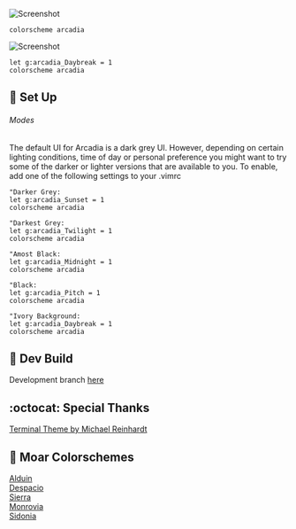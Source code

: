 ![Screenshot](https://user-images.githubusercontent.com/11221489/27309947-b5795302-550b-11e7-936e-aae0d92f86a2.png)

```VimL
colorscheme arcadia
```

![Screenshot](https://user-images.githubusercontent.com/11221489/27309976-dd9567c2-550b-11e7-9f68-670e047fd60a.png)

```VimL
let g:arcadia_Daybreak = 1
colorscheme arcadia
```

:space_invader: Set Up
------

###### Modes 
The default UI for Arcadia is a dark grey UI. However, depending on certain lighting conditions, time of day or personal preference you might want to try some of the darker or lighter versions that are available to you. To enable, add one of the following settings to your .vimrc 

```VimL
"Darker Grey:
let g:arcadia_Sunset = 1
colorscheme arcadia

"Darkest Grey:
let g:arcadia_Twilight = 1
colorscheme arcadia

"Amost Black:
let g:arcadia_Midnight = 1
colorscheme arcadia

"Black:
let g:arcadia_Pitch = 1
colorscheme arcadia

"Ivory Background:
let g:arcadia_Daybreak = 1
colorscheme arcadia

```
:crescent_moon: Dev Build
----------------------------
Development branch [here](https://github.com/AlessandroYorba/Arcadia/tree/nightly)

:octocat: Special Thanks
-----------------
[Terminal Theme by Michael Reinhardt](https://github.com/mreinhardt)<br>

:octopus: Moar Colorschemes
-------
[Alduin](https://github.com/AlessandroYorba/Alduin)<br>
[Despacio](https://github.com/AlessandroYorba/Despacio)<br>
[Sierra](https://github.com/AlessandroYorba/Sierra)<br>
[Monrovia](https://github.com/AlessandroYorba/Monrovia)<br>
[Sidonia](https://github.com/AlessandroYorba/Sidonia)<br>
